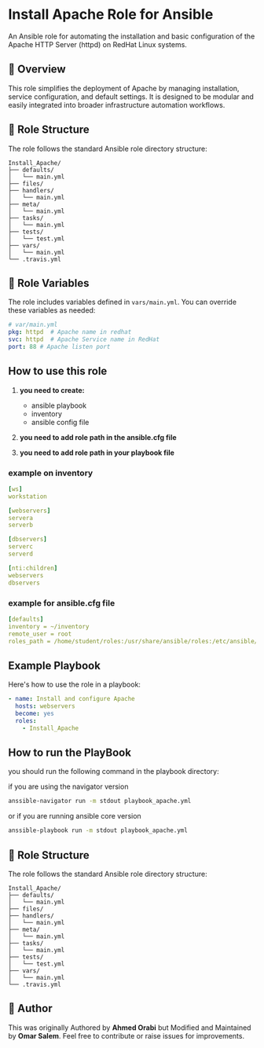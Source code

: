 # Install Apache Role for Ansible

An Ansible role for automating the installation and basic configuration of the Apache HTTP Server (httpd) on RedHat Linux systems.

## 📆 Overview

This role simplifies the deployment of Apache by managing installation, service configuration, and default settings. It is designed to be modular and easily integrated into broader infrastructure automation workflows.

## 📁 Role Structure

The role follows the standard Ansible role directory structure:

```
Install_Apache/
├── defaults/
│   └── main.yml
├── files/
├── handlers/
│   └── main.yml
├── meta/
│   └── main.yml
├── tasks/
│   └── main.yml
├── tests/
│   └── test.yml
├── vars/
│   └── main.yml
└── .travis.yml
```


## 🔧 Role Variables

The role includes variables defined in `vars/main.yml`. You can override these variables as needed:

```yaml
# var/main.yml
pkg: httpd  # Apache name in redhat
svc: httpd  # Apache Service name in RedHat
port: 88 # Apache listen port
```

## How to use this role
1. **you need to create:**

    - ansible playbook
    - inventory
    - ansible config file

2. **you need to add role path in the ansible.cfg file**
3. **you need to add role path in your playbook file**

### example on inventory

``` yaml
[ws]
workstation

[webservers]
servera
serverb

[dbservers]
serverc
serverd

[nti:children]
webservers
dbservers
```

### example for ansible.cfg file

``` yaml
[defaults]
inventory = ~/inventory
remote_user = root
roles_path = /home/student/roles:/usr/share/ansible/roles:/etc/ansible/roles
```

## Example Playbook

Here's how to use the role in a playbook:

```yaml
- name: Install and configure Apache
  hosts: webservers
  become: yes
  roles:
    - Install_Apache
```

## How to run the PlayBook
you should run the following command in the playbook directory:

if you are using the navigator version
``` bash
anssible-navigator run -m stdout playbook_apache.yml
```

or if you are running ansible core version

```bash
anssible-playbook run -m stdout playbook_apache.yml
```

## 📁 Role Structure

The role follows the standard Ansible role directory structure:

```
Install_Apache/
├── defaults/
│   └── main.yml
├── files/
├── handlers/
│   └── main.yml
├── meta/
│   └── main.yml
├── tasks/
│   └── main.yml
├── tests/
│   └── test.yml
├── vars/
│   └── main.yml
└── .travis.yml
```



## 👤 Author

This was originally Authored by **Ahmed Orabi** but Modified and Maintained by **Omar Salem**. Feel free to contribute or raise issues for improvements.
